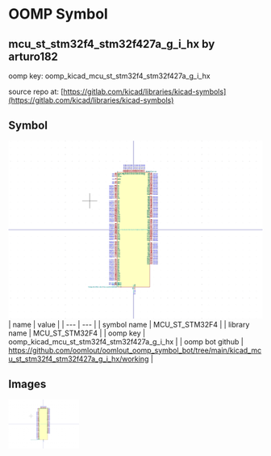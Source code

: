 # OOMP Symbol  
## mcu_st_stm32f4_stm32f427a_g_i_hx  by arturo182  
  
oomp key: oomp_kicad_mcu_st_stm32f4_stm32f427a_g_i_hx  
  
source repo at: [https://gitlab.com/kicad/libraries/kicad-symbols](https://gitlab.com/kicad/libraries/kicad-symbols)  
## Symbol  
  
[![working.png](working_600.png)](working.png)  
| name | value | 
| --- | --- | 
| symbol name | MCU_ST_STM32F4 | 
| library name | MCU_ST_STM32F4 | 
| oomp key | oomp_kicad_mcu_st_stm32f4_stm32f427a_g_i_hx | 
| oomp bot github | https://github.com/oomlout/oomlout_oomp_symbol_bot/tree/main/kicad_mcu_st_stm32f4_stm32f427a_g_i_hx/working | 
## Images  
  
[![working.png](working_140.png)](working.png)  
